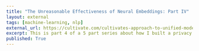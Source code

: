 ```yaml
---
title: "The Unreasonable Effectiveness of Neural Embeddings: Part IV"
layout: external
tags: [machine-learning, nlp]
external_url: https://cultivate.com/cultivates-approach-to-unified-modeling/ 
excerpt: This is part 4 of a 5 part series about how I built a privacy focused but flexible NLP system at Cultivate, a startup building AI-tools to help managers. 
published: True
---
```

